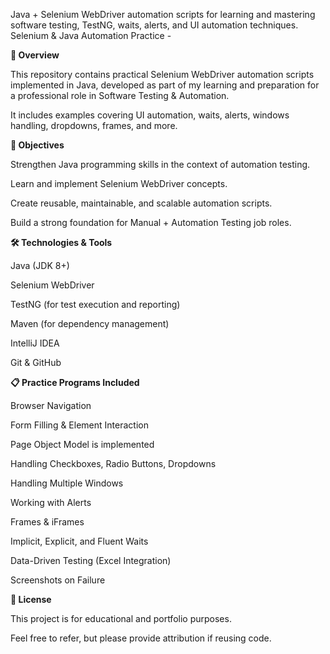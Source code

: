Java + Selenium WebDriver automation scripts for learning and mastering software testing, TestNG, waits, alerts, and UI automation techniques.
Selenium & Java Automation Practice -

**📌 Overview**

This repository contains practical Selenium WebDriver automation scripts implemented in Java, developed as part of my learning and preparation for a professional role in Software Testing & Automation. 

It includes examples covering UI automation, waits, alerts, windows handling, dropdowns, frames, and more.

**🎯 Objectives**

Strengthen Java programming skills in the context of automation testing.

Learn and implement Selenium WebDriver concepts.

Create reusable, maintainable, and scalable automation scripts.

Build a strong foundation for Manual + Automation Testing job roles.

**🛠️ Technologies & Tools**

Java (JDK 8+)

Selenium WebDriver

TestNG (for test execution and reporting)

Maven (for dependency management)

IntelliJ IDEA

Git & GitHub

**📋 Practice Programs Included**

Browser Navigation

Form Filling & Element Interaction

Page Object Model is implemented

Handling Checkboxes, Radio Buttons, Dropdowns

Handling Multiple Windows

Working with Alerts

Frames & iFrames

Implicit, Explicit, and Fluent Waits

Data-Driven Testing (Excel Integration)

Screenshots on Failure

**📜 License**

This project is for educational and portfolio purposes.

Feel free to refer, but please provide attribution if reusing code.

